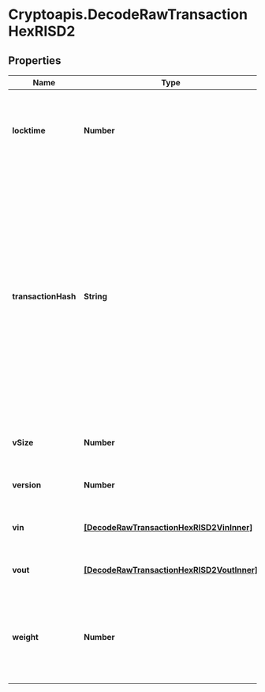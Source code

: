 # Cryptoapis.DecodeRawTransactionHexRISD2

## Properties

Name | Type | Description | Notes
------------ | ------------- | ------------- | -------------
**locktime** | **Number** | Represents the time at which a particular transaction can be added to the blockchain. | 
**transactionHash** | **String** | Represents the same as transactionId for account-based protocols like Ethereum, while it could be different in UTXO-based protocols like Bitcoin. E.g., in UTXO-based protocols hash is different from transactionId for SegWit transactions. | 
**vSize** | **Number** | Represents the virtual size of this transaction. | 
**version** | **Number** | Represents transaction version number | 
**vin** | [**[DecodeRawTransactionHexRISD2VinInner]**](DecodeRawTransactionHexRISD2VinInner.md) | Represents the transaction inputs. | 
**vout** | [**[DecodeRawTransactionHexRISD2VoutInner]**](DecodeRawTransactionHexRISD2VoutInner.md) | Represents the transaction outputs. | 
**weight** | **Number** | Represents the size of a block, measured in weight units and including the segwit discount. | [optional] 


